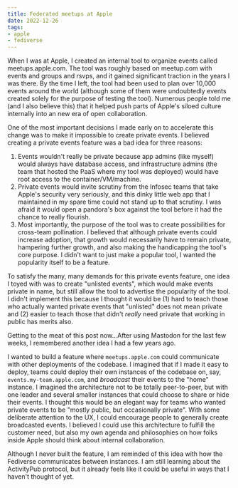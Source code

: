 ```yaml
---
title: Federated meetups at Apple
date: 2022-12-26
tags:
- apple
- fediverse
---
```


When I was at Apple, I created an internal tool to organize events called meetups.apple.com. The tool was roughly based on meetup.com with events and groups and rsvps, and it gained significant traction in the years I was there. By the time I left, the tool had been used to plan over 10,000 events around the world (although some of them were undoubtedly events created solely for the purpose of testing the tool). Numerous people told me (and I also believe this) that it helped push parts of Apple's siloed culture internally into an new era of open collaboration.

One of the most important decisions I made early on to accelerate this change was to make it impossible to create private events. I believed creating a private events feature was a bad idea for three reasons:

1. Events wouldn't really be private because app admins (like myself) would always have database access, and infrastructure admins (the team that hosted the PaaS where my tool was deployed) would have root access to the container/VM/machine.
2. Private events would invite scrutiny from the Infosec teams that take Apple's security very seriously, and this dinky little web app that I maintained in my spare time could not stand up to that scrutiny. I was afraid it would open a pandora's box against the tool before it had the chance to really flourish.
3. Most importantly, the purpose of the tool was to create possibilities for cross-team pollination. I believed that although private events could increase adoption, that growth would necessarily have to remain private, hampering further growth, and also making the handicapping the tool's core purpose. I didn't want to just make a popular tool, I wanted the popularity itself to be a feature.

To satisfy the many, many demands for this private events feature, one idea I toyed with was to create "unlisted events", which would make events private in name, but still allow the tool to advertise the popularity of the tool. I didn't implement this because I thought it would be (1) hard to teach those who actually wanted private events that "unlisted" does not mean private and (2) easier to teach those that didn't *really* need private that working in public has merits also.

Getting to the meat of this post now...After using Mastodon for the last few weeks, I remembered another idea I had a few years ago.

I wanted to build a feature where `meetups.apple.com` could communicate with other deployments of the codebase. I imagined that if I made it easy to deploy, teams could deploy their own instances of the codebase on, say, `events.my-team.apple.com`, and *broadcast* their events to the "home" instance. I imagined the architecture not to be totally peer-to-peer, but with one leader and several smaller instances that could choose to share or hide their events. I thought this would be an elegant way for teams who wanted private events to be "mostly public, but occasionally private". With some deliberate attention to the UX, I could encourage people to generally create broadcasted events. I believed I could use this architecture to fulfill the customer need, but also my own agenda and philosophies on how folks inside Apple should think about internal collaboration.

Although I never built the feature, I am reminded of this idea with how the Fediverse communicates between instances. I am still learning about the ActivityPub protocol, but it already feels like it could be useful in ways that I haven't thought of yet.
